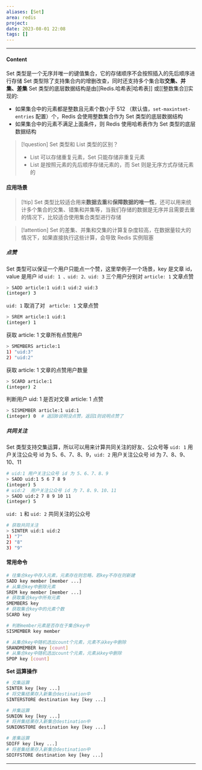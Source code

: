 ```yaml
---
aliases: [Set]
area: redis
project: 
date: 2023-08-01 22:08
tags: []
---
```

---
#### Content
Set 类型是一个无序并唯一的键值集合，它的存储顺序不会按照插入的先后顺序进行存储
Set 类型除了支持集合内的增删改查，同时还支持多个集合取**交集、并集、差集**
Set 类型的底层数据结构是由[[Redis.哈希表|哈希表]] 或[[整数集合]]实现的:
- 如果集合中的元素都是整数且元素个数小于 512 （默认值，`set-maxintset-entries` 配置）个，Redis 会使用整数集合作为 Set 类型的底层数据结构
- 如果集合中的元素不满足上面条件，则 Redis 使用哈希表作为 Set 类型的底层数据结构

> [!question] Set 类型和 List 类型的区别？
> - List 可以存储重复元素，Set 只能存储非重复元素
> - List 是按照元素的先后顺序存储元素的，而 Set 则是无序方式存储元素的

#### 应用场景
> [!tip] Set 类型比较适合用来**数据去重**和**保障数据的唯一性**，还可以用来统计多个集合的交集、错集和并集等，当我们存储的数据是无序并且需要去重的情况下，比较适合使用集合类型进行存储

> [!attention] Set 的差集、并集和交集的计算复杂度较高，在数据量较大的情况下，如果直接执行这些计算，会导致 Redis 实例阻塞

##### 点赞
Set 类型可以保证一个用户只能点一个赞，这里举例子一个场景，key 是文章 id，value 是用户 id
`uid: 1 、uid: 2、uid: 3` 三个用户分别对 `article: 1` 文章点赞
```sh
> SADD article:1 uid:1 uid:2 uid:3
(integer) 3
```
`uid: 1` 取消了对 ` article: 1` 文章点赞
```sh
> SREM article:1 uid:1
(integer) 1
```
获取 article: 1 文章所有点赞用户
```sh
> SMEMBERS article:1
1) "uid:3"
2) "uid:2"
```
获取 article: 1 文章的点赞用户数量
```sh
> SCARD article:1
(integer) 2
```
判断用户 uid: 1 是否对文章 article: 1 点赞
```sh
> SISMEMBER article:1 uid:1
(integer) 0  # 返回0说明没点赞，返回1则说明点赞了
```

##### 共同关注
Set 类型支持交集运算，所以可以用来计算共同关注的好友、公众号等
`uid: 1` 用户关注公众号 id 为 5、6、7、8、9，`uid: 2` 用户关注公众号 id 为 7、8、9、10、11
```sh
# uid:1 用户关注公众号 id 为 5、6、7、8、9
> SADD uid:1 5 6 7 8 9
(integer) 5
# uid:2  用户关注公众号 id 为 7、8、9、10、11
> SADD uid:2 7 8 9 10 11
(integer) 5
```
`uid: 1` 和 `uid: 2` 共同关注的公众号
```sh
# 获取共同关注
> SINTER uid:1 uid:2
1) "7"
2) "8"
3) "9"
```

#### 常用命令
```sh
# 往集合key中存入元素，元素存在则忽略，若key不存在则新建
SADD key member [member ...]
# 从集合key中删除元素
SREM key member [member ...] 
# 获取集合key中所有元素
SMEMBERS key
# 获取集合key中的元素个数
SCARD key

# 判断member元素是否存在于集合key中
SISMEMBER key member

# 从集合key中随机选出count个元素，元素不从key中删除
SRANDMEMBER key [count]
# 从集合key中随机选出count个元素，元素从key中删除
SPOP key [count]
```
**Set 运算操作**
```sh
# 交集运算
SINTER key [key ...]
# 将交集结果存入新集合destination中
SINTERSTORE destination key [key ...]

# 并集运算
SUNION key [key ...]
# 将并集结果存入新集合destination中
SUNIONSTORE destination key [key ...]

# 差集运算
SDIFF key [key ...]
# 将差集结果存入新集合destination中
SDIFFSTORE destination key [key ...]
```


---
